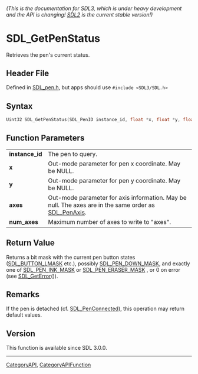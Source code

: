 ###### (This is the documentation for SDL3, which is under heavy development and the API is changing! [SDL2](https://wiki.libsdl.org/SDL2/) is the current stable version!)
# SDL_GetPenStatus

Retrieves the pen's current status.

## Header File

Defined in [SDL_pen.h](https://github.com/libsdl-org/SDL/blob/main/include/SDL3/SDL_pen.h), but apps should use `#include <SDL3/SDL.h>`

## Syntax

```c
Uint32 SDL_GetPenStatus(SDL_PenID instance_id, float *x, float *y, float *axes, size_t num_axes);

```

## Function Parameters

|                     |                                                                                                                     |
| ------------------- | ------------------------------------------------------------------------------------------------------------------- |
| **instance_id**     | The pen to query.                                                                                                   |
| **x**               | Out-mode parameter for pen x coordinate. May be NULL.                                                               |
| **y**               | Out-mode parameter for pen y coordinate. May be NULL.                                                               |
| **axes**            | Out-mode parameter for axis information. May be null. The axes are in the same order as [SDL_PenAxis](SDL_PenAxis). |
| **num_axes**        | Maximum number of axes to write to "axes".                                                                          |

## Return Value

Returns a bit mask with the current pen button states
([SDL_BUTTON_LMASK](SDL_BUTTON_LMASK) etc.), possibly
[SDL_PEN_DOWN_MASK](SDL_PEN_DOWN_MASK), and exactly one of
[SDL_PEN_INK_MASK](SDL_PEN_INK_MASK) or
[SDL_PEN_ERASER_MASK](SDL_PEN_ERASER_MASK) , or 0 on error (see
[SDL_GetError](SDL_GetError)()).

## Remarks

If the pen is detached (cf. [SDL_PenConnected](SDL_PenConnected)), this
operation may return default values.

## Version

This function is available since SDL 3.0.0.

----
[CategoryAPI](CategoryAPI), [CategoryAPIFunction](CategoryAPIFunction)

